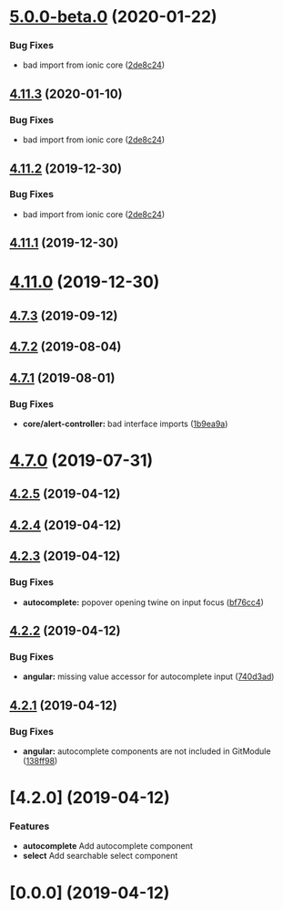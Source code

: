 # [5.0.0-beta.0](https://github.com/gnucoop/gic/compare/v4.7.2...v5.0.0-beta.0) (2020-01-22)


### Bug Fixes

* bad import from ionic core ([2de8c24](https://github.com/gnucoop/gic/commit/2de8c2463f4605c46f50ccb18f6d93aa76e3068c))



## [4.11.3](https://github.com/gnucoop/gic/compare/v4.7.2...v4.11.3) (2020-01-10)


### Bug Fixes

* bad import from ionic core ([2de8c24](https://github.com/gnucoop/gic/commit/2de8c24))



## [4.11.2](https://github.com/gnucoop/gic/compare/v4.7.2...v4.11.2) (2019-12-30)


### Bug Fixes

* bad import from ionic core ([2de8c24](https://github.com/gnucoop/gic/commit/2de8c24))



## [4.11.1](https://github.com/gnucoop/gic/compare/v4.7.2...v4.11.1) (2019-12-30)



# [4.11.0](https://github.com/gnucoop/gic/compare/v4.7.2...v4.11.0) (2019-12-30)



## [4.7.3](https://github.com/gnucoop/gic/compare/v4.7.2...v4.7.3) (2019-09-12)



## [4.7.2](https://github.com/gnucoop/gic/compare/v4.7.1...v4.7.2) (2019-08-04)



## [4.7.1](https://github.com/gnucoop/gic/compare/v4.7.0...v4.7.1) (2019-08-01)


### Bug Fixes

* **core/alert-controller:** bad interface imports ([1b9ea9a](https://github.com/gnucoop/gic/commit/1b9ea9a))



# [4.7.0](https://github.com/gnucoop/gic/compare/v4.2.5...v4.7.0) (2019-07-31)



## [4.2.5](https://github.com/gnucoop/gic/compare/v4.2.4...v4.2.5) (2019-04-12)



## [4.2.4](https://github.com/gnucoop/gic/compare/v4.2.3...v4.2.4) (2019-04-12)



## [4.2.3](https://github.com/gnucoop/gic/compare/v4.2.2...v4.2.3) (2019-04-12)


### Bug Fixes

* **autocomplete:** popover opening twine on input focus ([bf76cc4](https://github.com/gnucoop/gic/commit/bf76cc4))



## [4.2.2](https://github.com/gnucoop/gic/compare/v4.2.1...v4.2.2) (2019-04-12)


### Bug Fixes

* **angular:** missing value accessor for autocomplete input ([740d3ad](https://github.com/gnucoop/gic/commit/740d3ad))



## [4.2.1](https://github.com/gnucoop/gic/compare/v4.2.0...v4.2.1) (2019-04-12)


### Bug Fixes

* **angular:** autocomplete components are not included in GitModule ([138ff98](https://github.com/gnucoop/gic/commit/138ff98))



# [4.2.0] (2019-04-12)

### Features

* **autocomplete** Add autocomplete component
* **select** Add searchable select component

# [0.0.0] (2019-04-12)
